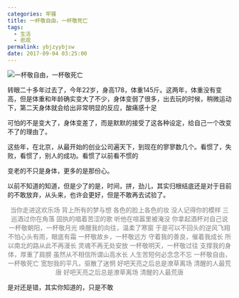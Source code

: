 ```yaml
---
categories: 牢骚
title: 一杯敬自由，一杯敬死亡
tags:
  - 生活
  - 悲观
permalink: ybjzyybjsw
date: 2017-09-04 03:25:00
---
```


![一杯敬自由，一杯敬死亡](http://image.msiter.com/stock-photo-226662239.jpg "一杯敬自由，一杯敬死亡 <br/><br/>宽恕我的平凡，驱散了迷惘<br/><br/>好吧天亮之后总是潦草离场<br/><br/>清醒的人最荒唐<br/><br/>好吧天亮之后总是潦草离场<br/><br/>")

<!-- more -->

转眼二十多年过去了，今年22岁，身高178，体重145斤。这两年，体重没有变高，但是体重和年龄确实变大了不少，身体变弱了很多，出去玩的时候，稍微运动下，第二天身体就会给出非常明显的反应，酸痛感十足

可怕的不是变大了，身体变差了，而是默默的接受了这各种设定，给自己一个改变不了的理由了。

这些年，在北京，从最开始的创业公司遍天下，到现在的寥寥数几个。看惯了，失败，看惯了，别人的成功。看惯了以前看不惯的

变老的不只是身体，更多的是那份心。

以前不知道的知道，但是少了的是，时间，拼，劲儿，其实归根结底还是对于目前的不敢放弃，从头来，也许会更好，但是不敢再去试验了。

<center style="font-size:14px;color:gray;">
当你走进这欢乐场
背上所有的梦与想
各色的脸上各色的妆
没人记得你的模样
三巡酒过你在角落
固执的唱着苦涩的歌
听他在喧嚣里被淹没
你拿起酒杯对自己说
一杯敬朝阳，一杯敬月光
唤醒我的向往，温柔了寒窗
于是可以不回头的逆风飞翔
不怕心头有雨，眼底有霜
一杯敬故乡，一杯敬远方
守着我的善良，催着我成长
所以南北的路从此不再漫长
灵魂不再无处安放
一杯敬明天，一杯敬过往
支撑我的身体，厚重了肩膀
虽然从不相信所谓山高水长
人生苦短何必念念不忘
一杯敬自由，一杯敬死亡
宽恕我的平凡，驱散了迷惘
好吧天亮之后总是潦草离场
清醒的人最荒唐
好吧天亮之后总是潦草离场
清醒的人最荒唐

</center>

是对还是错，其实你知道的，只是不敢
